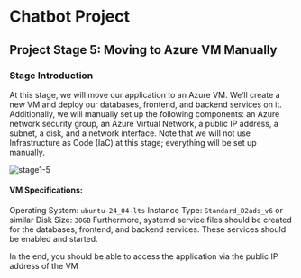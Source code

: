 # Chatbot Project

## Project Stage 5: Moving to Azure VM Manually

### Stage Introduction

At this stage, we will move our application to an Azure VM. We’ll create a new VM and deploy our databases, frontend, and backend services on it. Additionally, we will manually set up the following components: an Azure network security group, an Azure Virtual Network, a public IP address, a subnet, a disk, and a network interface. Note that we will not use Infrastructure as Code (IaC) at this 
stage; everything will be set up manually.

![stage1-5](https://weclouddata.s3.us-east-1.amazonaws.com/cloud/project-stages/week3-stage5.png)

#### **VM Specifications:**

Operating System: `ubuntu-24_04-lts`
Instance Type: `Standard_D2ads_v6` or similar
Disk Size: `30GB`
Furthermore, systemd service files should be created for the databases, frontend, and backend services. These services should be enabled and started.

In the end, you should be able to access the application via the public IP address of the VM